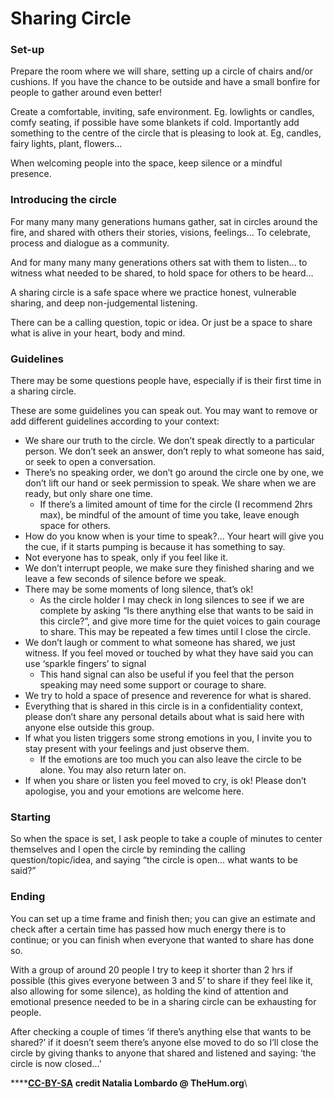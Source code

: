 # Sharing Circle

### Set-up

Prepare the room where we will share, setting up a circle of chairs and/or cushions. If you have the chance to be outside and have a small bonfire for people to gather around even better!

Create a comfortable, inviting, safe environment. Eg. lowlights or candles, comfy seating, if possible have some blankets if cold. Importantly add something to the centre of the circle that is pleasing to look at. Eg, candles, fairy lights, plant, flowers…

When welcoming people into the space, keep silence or a mindful presence.

### Introducing the circle

For many many many generations humans gather, sat in circles around the fire, and shared with others their stories, visions, feelings… To celebrate, process and dialogue as a community.

And for many many many generations others sat with them to listen… to witness what needed to be shared, to hold space for others to be heard…

A sharing circle is a safe space where we practice honest, vulnerable sharing, and deep non-judgemental listening.

There can be a calling question, topic or idea. Or just be a space to share what is alive in your heart, body and mind.

### Guidelines

There may be some questions people have, especially if is their first time in a sharing circle.&#x20;

These are some guidelines you can speak out. You may want to remove or add different guidelines according to your context:

* We share our truth to the circle. We don’t speak directly to a particular person. We don’t seek an answer, don’t reply to what someone has said, or seek to open a conversation.
* There’s no speaking order, we don’t go around the circle one by one, we don’t lift our hand or seek permission to speak. We share when we are ready, but only share one time.
  * If there’s a limited amount of time for the circle (I recommend 2hrs max), be mindful of the amount of time you take, leave enough space for others.
* How do you know when is your time to speak?... Your heart will give you the cue, if it starts pumping is because it has something to say.
* Not everyone has to speak, only if you feel like it.
* We don’t interrupt people, we make sure they finished sharing and we leave a few seconds of silence before we speak.
* There may be some moments of long silence, that’s ok!&#x20;
  * As the circle holder I may check in long silences to see if we are complete by asking “Is there anything else that wants to be said in this circle?”, and give more time for the quiet voices to gain courage to share. This may be repeated a few times until I close the circle.
* We don’t laugh or comment to what someone has shared, we just witness. If you feel moved or touched by what they have said you can use ‘sparkle fingers’ to signal
  * This hand signal can also be useful if you feel that the person speaking may need some support or courage to share.
* We try to hold a space of presence and reverence for what is shared.
* Everything that is shared in this circle is in a confidentiality context, please don’t share any personal details about what is said here with anyone else outside this group.
* If what you listen triggers some strong emotions in you, I invite you to stay present with your feelings and just observe them.
  * If the emotions are too much you can also leave the circle to be alone. You may also return later on.
* If when you share or listen you feel moved to cry, is ok! Please don’t apologise, you and your emotions are welcome here.

### Starting

So when the space is set, I ask people to take a couple of minutes to center themselves and I open the circle by reminding the calling question/topic/idea, and saying “the circle is open… what wants to be said?”

### Ending

You can set up a time frame and finish then; you can give an estimate and check after a certain time has passed how much energy there is to continue; or you can finish when everyone that wanted to share has done so.&#x20;

With a group of around 20 people I try to keep it shorter than 2 hrs if possible (this gives everyone between 3 and 5’ to share if they feel like it, also allowing for some silence), as holding the kind of attention and emotional presence needed to be in a sharing circle can be exhausting for people.&#x20;

After checking a couple of times ‘if there’s anything else that wants to be shared?’ if it doesn’t seem there’s anyone else moved to do so I’ll close the circle by giving thanks to anyone that shared and listened and saying: ‘the circle is now closed...’

****[**CC-BY-SA**](https://creativecommons.org/licenses/by-sa/2.0/) **credit Natalia Lombardo @ TheHum.org**\
